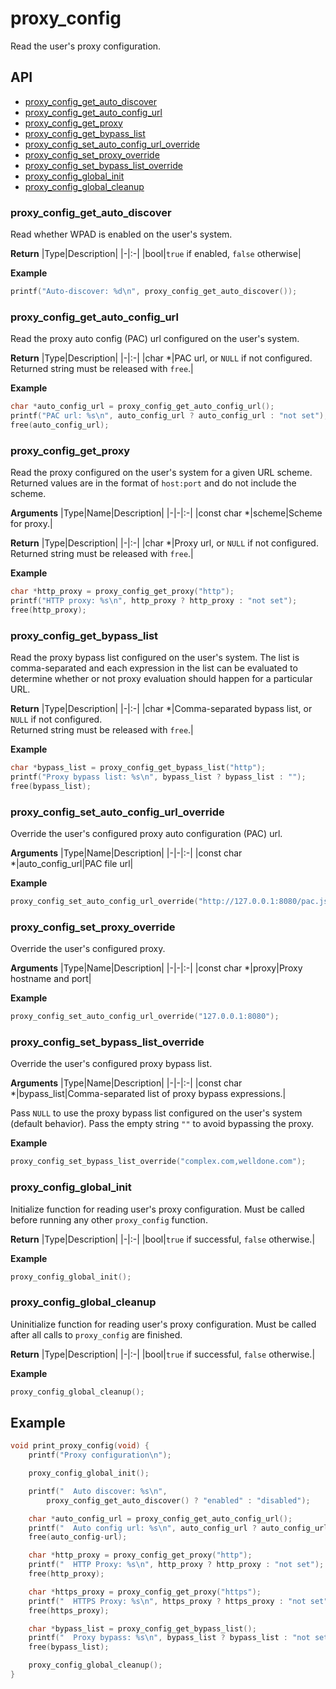 # proxy_config <!-- omit in toc -->

Read the user's proxy configuration.

## API <!-- omit in toc -->

- [proxy\_config\_get\_auto\_discover](#proxy_config_get_auto_discover)
- [proxy\_config\_get\_auto\_config\_url](#proxy_config_get_auto_config_url)
- [proxy\_config\_get\_proxy](#proxy_config_get_proxy)
- [proxy\_config\_get\_bypass\_list](#proxy_config_get_bypass_list)
- [proxy\_config\_set\_auto\_config\_url\_override](#proxy_config_set_auto_config_url_override)
- [proxy\_config\_set\_proxy\_override](#proxy_config_set_proxy_override)
- [proxy\_config\_set\_bypass\_list\_override](#proxy_config_set_bypass_list_override)
- [proxy\_config\_global\_init](#proxy_config_global_init)
- [proxy\_config\_global\_cleanup](#proxy_config_global_cleanup)

### proxy_config_get_auto_discover

Read whether WPAD is enabled on the user's system.

**Return**
|Type|Description|
|-|:-|
|bool|`true` if enabled, `false` otherwise|

**Example**
```c
printf("Auto-discover: %d\n", proxy_config_get_auto_discover());
```

### proxy_config_get_auto_config_url

Read the proxy auto config (PAC) url configured on the user's system.

**Return**
|Type|Description|
|-|:-|
|char *|PAC url, or `NULL` if not configured.<br>Returned string must be released with `free`.|

**Example**
```c
char *auto_config_url = proxy_config_get_auto_config_url();
printf("PAC url: %s\n", auto_config_url ? auto_config_url : "not set");
free(auto_config_url);
```

### proxy_config_get_proxy

Read the proxy configured on the user's system for a given URL scheme. Returned values are in the format of `host:port` and do not include the scheme.

**Arguments**
|Type|Name|Description|
|-|-|:-|
|const char *|scheme|Scheme for proxy.|

**Return**
|Type|Description|
|-|:-|
|char *|Proxy url, or `NULL` if not configured.<br>Returned string must be released with `free`.|

**Example**
```c
char *http_proxy = proxy_config_get_proxy("http");
printf("HTTP proxy: %s\n", http_proxy ? http_proxy : "not set");
free(http_proxy);
```

### proxy_config_get_bypass_list

Read the proxy bypass list configured on the user's system. The list is comma-separated and each expression in the list can be evaluated to determine whether or not proxy evaluation should happen for a particular URL.

**Return**
|Type|Description|
|-|:-|
|char *|Comma-separated bypass list, or `NULL` if not configured.<br>Returned string must be released with `free`.|

**Example**
```c
char *bypass_list = proxy_config_get_bypass_list("http");
printf("Proxy bypass list: %s\n", bypass_list ? bypass_list : "");
free(bypass_list);
```

### proxy_config_set_auto_config_url_override

Override the user's configured proxy auto configuration (PAC) url.

**Arguments**
|Type|Name|Description|
|-|-|:-|
|const char *|auto_config_url|PAC file url|

**Example**
```c
proxy_config_set_auto_config_url_override("http://127.0.0.1:8080/pac.js");
```

### proxy_config_set_proxy_override

Override the user's configured proxy.

**Arguments**
|Type|Name|Description|
|-|-|:-|
|const char *|proxy|Proxy hostname and port|

**Example**
```c
proxy_config_set_auto_config_url_override("127.0.0.1:8080");
```

### proxy_config_set_bypass_list_override

Override the user's configured proxy bypass list.

**Arguments**
|Type|Name|Description|
|-|-|:-|
|const char *|bypass_list|Comma-separated list of proxy bypass expressions.|

Pass `NULL` to use the proxy bypass list configured on the user's system (default behavior).
Pass the empty string `""` to avoid bypassing the proxy.

**Example**
```c
proxy_config_set_bypass_list_override("complex.com,welldone.com");
```

### proxy_config_global_init

Initialize function for reading user's proxy configuration. Must be called before running any other `proxy_config` function.

**Return**
|Type|Description|
|-|:-|
|bool|`true` if successful, `false` otherwise.|

**Example**
```c
proxy_config_global_init();
```

### proxy_config_global_cleanup

Uninitialize function for reading user's proxy configuration. Must be called after all calls to `proxy_config` are finished.

**Return**
|Type|Description|
|-|:-|
|bool|`true` if successful, `false` otherwise.|

**Example**
```c
proxy_config_global_cleanup();
```

## Example <!-- omit in toc -->

```c
void print_proxy_config(void) {
    printf("Proxy configuration\n");

    proxy_config_global_init();

    printf("  Auto discover: %s\n",
        proxy_config_get_auto_discover() ? "enabled" : "disabled");

    char *auto_config_url = proxy_config_get_auto_config_url();
    printf("  Auto config url: %s\n", auto_config_url ? auto_config_url : "not set");
    free(auto_config-url);

    char *http_proxy = proxy_config_get_proxy("http");
    printf("  HTTP Proxy: %s\n", http_proxy ? http_proxy : "not set");
    free(http_proxy);

    char *https_proxy = proxy_config_get_proxy("https");
    printf("  HTTPS Proxy: %s\n", https_proxy ? https_proxy : "not set");
    free(https_proxy);

    char *bypass_list = proxy_config_get_bypass_list();
    printf("  Proxy bypass: %s\n", bypass_list ? bypass_list : "not set");
    free(bypass_list);

    proxy_config_global_cleanup();
}
```

